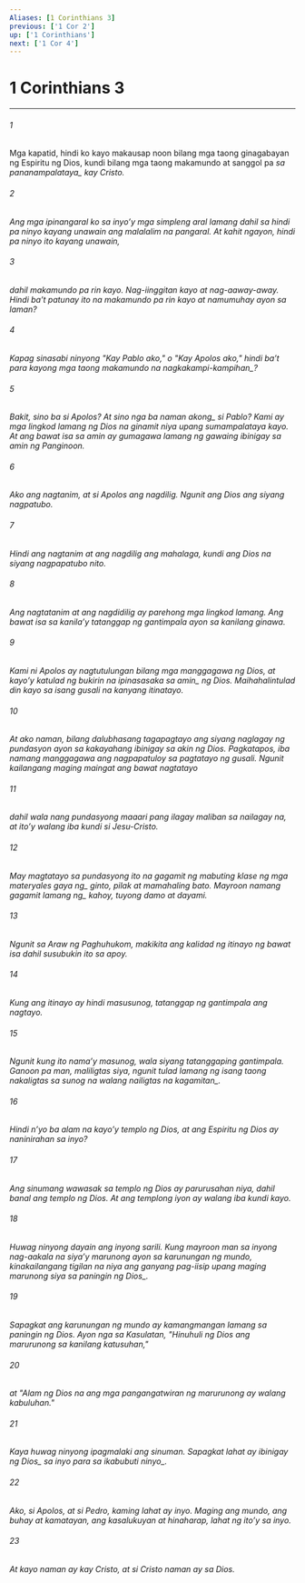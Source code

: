 ```yaml
---
Aliases: [1 Corinthians 3]
previous: ['1 Cor 2']
up: ['1 Corinthians']
next: ['1 Cor 4']
---
```

# 1 Corinthians 3

***






















###### 1 










Mga kapatid, hindi ko kayo makausap noon bilang mga taong ginagabayan ng Espiritu ng Dios, kundi bilang mga taong makamundo at sanggol pa <i class="trans-change">sa pananampalataya_ kay Cristo. 





















###### 2 










Ang mga ipinangaral ko sa inyoʼy mga simpleng aral lamang dahil sa hindi pa ninyo kayang unawain ang malalalim na pangaral. At kahit ngayon, hindi pa ninyo ito kayang unawain, 





















###### 3 










dahil makamundo pa rin kayo. Nag-iinggitan kayo at nag-aaway-away. Hindi baʼt patunay ito na makamundo pa rin kayo at namumuhay ayon sa laman? 





















###### 4 










Kapag sinasabi ninyong "Kay Pablo ako," o "Kay Apolos ako," hindi baʼt para kayong mga taong makamundo <i class="trans-change">na nagkakampi-kampihan_? 





















###### 5 










Bakit, sino ba si Apolos? At sino nga ba naman <i class="trans-change">akong_ si Pablo? Kami ay mga lingkod lamang ng Dios na ginamit niya upang sumampalataya kayo. At ang bawat isa sa amin ay gumagawa lamang ng gawaing ibinigay sa amin ng Panginoon. 





















###### 6 










Ako ang nagtanim, at si Apolos ang nagdilig. Ngunit ang Dios ang siyang nagpatubo. 





















###### 7 










Hindi ang nagtanim at ang nagdilig ang mahalaga, kundi ang Dios na siyang nagpapatubo nito. 





















###### 8 










Ang nagtatanim at ang nagdidilig ay parehong mga lingkod lamang. Ang bawat isa sa kanilaʼy tatanggap ng gantimpala ayon sa kanilang ginawa. 





















###### 9 










Kami ni Apolos ay nagtutulungan bilang mga manggagawa ng Dios, at kayoʼy katulad ng bukirin <i class="trans-change">na ipinasasaka sa amin_ ng Dios. Maihahalintulad din kayo sa isang gusali na kanyang itinatayo. 





















###### 10 










At ako naman, bilang dalubhasang tagapagtayo ang siyang naglagay ng pundasyon ayon sa kakayahang ibinigay sa akin ng Dios. Pagkatapos, iba namang manggagawa ang nagpapatuloy sa pagtatayo ng gusali. Ngunit kailangang maging maingat ang bawat nagtatayo 





















###### 11 










dahil wala nang pundasyong maaari pang ilagay maliban sa nailagay na, at itoʼy walang iba kundi si Jesu-Cristo. 





















###### 12 










May magtatayo sa pundasyong ito na gagamit ng <i class="trans-change">mabuting klase ng mga materyales gaya ng_ ginto, pilak at mamahaling bato. <i class="trans-change">Mayroon namang gagamit lamang ng_ kahoy, tuyong damo at dayami. 





















###### 13 










Ngunit sa Araw ng Paghuhukom, makikita ang kalidad ng itinayo ng bawat isa dahil susubukin ito sa apoy. 





















###### 14 










Kung ang itinayo ay hindi masusunog, tatanggap ng gantimpala ang nagtayo. 





















###### 15 










Ngunit kung ito namaʼy masunog, wala siyang tatanggaping gantimpala. Ganoon pa man, maliligtas siya, ngunit tulad lamang ng isang taong nakaligtas sa sunog <i class="trans-change">na walang nailigtas na kagamitan_. 





















###### 16 










Hindi nʼyo ba alam na kayoʼy templo ng Dios, at ang Espiritu ng Dios ay naninirahan sa inyo? 





















###### 17 










Ang sinumang wawasak sa templo ng Dios ay parurusahan niya, dahil banal ang templo ng Dios. At ang templong iyon ay walang iba kundi kayo. 





















###### 18 










Huwag ninyong dayain ang inyong sarili. Kung mayroon man sa inyong nag-aakala na siyaʼy marunong ayon sa karunungan ng mundo, kinakailangang tigilan na niya ang ganyang pag-iisip upang maging marunong siya <i class="trans-change">sa paningin ng Dios_. 





















###### 19 










Sapagkat ang karunungan ng mundo ay kamangmangan lamang sa paningin ng Dios. Ayon nga sa Kasulatan, "Hinuhuli ng Dios ang marurunong sa kanilang katusuhan," 





















###### 20 










at "Alam ng Dios na ang mga pangangatwiran ng marurunong ay walang kabuluhan." 





















###### 21 










Kaya huwag ninyong ipagmalaki ang sinuman. Sapagkat lahat ay <i class="trans-change">ibinigay ng Dios_ sa inyo <i class="trans-change">para sa ikabubuti ninyo_. 





















###### 22 










Ako, si Apolos, at si Pedro, kaming lahat ay inyo. Maging ang mundo, ang buhay at kamatayan, ang kasalukuyan at hinaharap, lahat ng itoʼy sa inyo. 





















###### 23 










At kayo naman ay kay Cristo, at si Cristo naman ay sa Dios.
